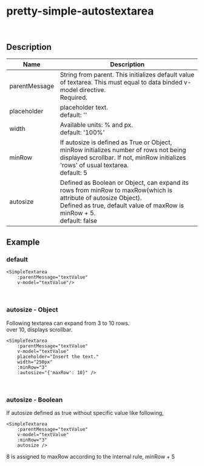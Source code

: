 # pretty-simple-autostextarea

<!-- ## [Demo](https://codesandbox.io/s/pretty-simple-autostextarea-hyo4c)  -->
&nbsp;


## Description

| Name  | Description   |
|--|--|
| parentMessage  | String from parent. This initializes default value of textarea. This must equal to data binded v-model directive. <br> Required.  |
| placeholder  | placeholder text. <br> default: ''|
| width | Available units: % and px. <br> default: '100%' |
| minRow | If autosize is defined as True or Object, minRow initializes number of rows not being displayed scrollbar. If not, minRow initializes 'rows' of usual textarea. <br> default: 5 |
| autosize | Defined as Boolean or Object, can expand its rows from minRow to maxRow(which is attribute of autosize Object). <br> Defined as true, default value of maxRow is minRow + 5. <br>default: false |



## Example                                                                                                                                                                                                    

### default
```
<SimpleTextarea
	:parentMessage="textValue"
	v-model="textValue"/>
```
&nbsp;
&nbsp;


### autosize - Object
Following textarea can expand from 3 to 10 rows. \
over 10, displays scrollbar.
```
<SimpleTextarea
	:parentMessage="textValue"
	v-model="textValue"
	placeholder="Insert the text."
	width="250px"
	:minRow="3"
	:autosize="{'maxRow': 10}" />
```
&nbsp;
&nbsp;


### autosize - Boolean
If autosize defined as true without specific value like following,
```
<SimpleTextarea
	:parentMessage="textValue"
	v-model="textValue"	
	:minRow="3"
	autosize />
```
8 is assigned to maxRow according to the internal rule, minRow + 5